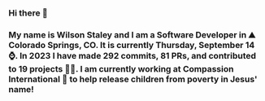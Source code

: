 ### Hi there 👋

### My name is Wilson Staley and I am a Software Developer in ⛰ Colorado Springs, CO.  It is currently Thursday, September 14 ⌚. In 2023 I have made 292 commits, 81 PRs, and contributed to 19 projects 👨‍💻. I am currently working at Compassion International 🏢 to help release children from poverty in Jesus' name!